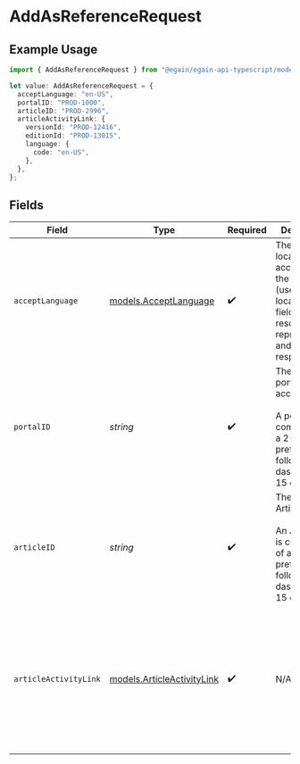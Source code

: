 # AddAsReferenceRequest

## Example Usage

```typescript
import { AddAsReferenceRequest } from "@egain/egain-api-typescript/models/operations";

let value: AddAsReferenceRequest = {
  acceptLanguage: "en-US",
  portalID: "PROD-1000",
  articleID: "PROD-2996",
  articleActivityLink: {
    versionId: "PROD-12416",
    editionId: "PROD-13015",
    language: {
      code: "en-US",
    },
  },
};
```

## Fields

| Field                                                                                                                           | Type                                                                                                                            | Required                                                                                                                        | Description                                                                                                                     | Example                                                                                                                         |
| ------------------------------------------------------------------------------------------------------------------------------- | ------------------------------------------------------------------------------------------------------------------------------- | ------------------------------------------------------------------------------------------------------------------------------- | ------------------------------------------------------------------------------------------------------------------------------- | ------------------------------------------------------------------------------------------------------------------------------- |
| `acceptLanguage`                                                                                                                | [models.AcceptLanguage](../../models/acceptlanguage.md)                                                                         | :heavy_check_mark:                                                                                                              | The Language locale accepted by the client (used for locale specific fields in resource representation and in error responses). | en-US                                                                                                                           |
| `portalID`                                                                                                                      | *string*                                                                                                                        | :heavy_check_mark:                                                                                                              | The ID of the portal being accessed.<br><br>A portal ID is composed of a 2-4 letter prefix, followed by a dash and 4-15 digits. | PROD-1000                                                                                                                       |
| `articleID`                                                                                                                     | *string*                                                                                                                        | :heavy_check_mark:                                                                                                              | The ID of the Article.<br><br>An Article ID is composed of a 2-4 letter prefix followed by a dash and 4-15 digits.              | PROD-2996                                                                                                                       |
| `articleActivityLink`                                                                                                           | [models.ArticleActivityLink](../../models/articleactivitylink.md)                                                               | :heavy_check_mark:                                                                                                              | N/A                                                                                                                             | {<br/>"editionId": "PROD-13015",<br/>"versionId": "PROD-12416",<br/>"language": {<br/>"code": "en-US"<br/>}<br/>}               |